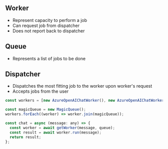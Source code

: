 ## Worker

- Represent capacity to perform a job
- Can request job from dispatcher
- Does not report back to dispatcher

## Queue

- Represents a list of jobs to be done

## Dispatcher

- Dispatches the most fitting job to the worker upon worker's request
- Accepts jobs from the user

```javascript
const workers = [new AzureOpenAIChatWorker(), new AzureOpenAIChatWorker(), new AzureOpenAIChatWorker(), new AzureOpenAIChatWorker()];

const magicQueue = new MagicQueue();
workers.forEach((worker) => worker.join(magicQueue));

const chat = async (message: any) => {
  const worker = await getWorker(message, queue);
  const result = await worker.run(message);
  return result;
};
```
